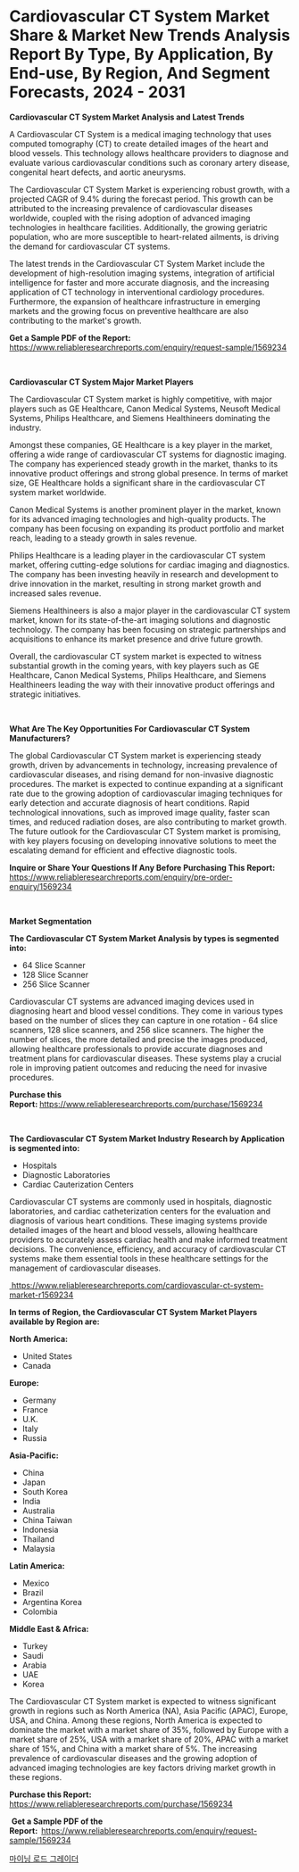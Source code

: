 <p><h1>Cardiovascular CT System Market Share & Market New Trends Analysis Report By Type, By Application, By End-use, By Region, And Segment Forecasts, 2024 - 2031</h1></p><p><strong>Cardiovascular CT System Market Analysis and Latest Trends</strong></p>
<p><p>A Cardiovascular CT System is a medical imaging technology that uses computed tomography (CT) to create detailed images of the heart and blood vessels. This technology allows healthcare providers to diagnose and evaluate various cardiovascular conditions such as coronary artery disease, congenital heart defects, and aortic aneurysms.</p><p>The Cardiovascular CT System Market is experiencing robust growth, with a projected CAGR of 9.4% during the forecast period. This growth can be attributed to the increasing prevalence of cardiovascular diseases worldwide, coupled with the rising adoption of advanced imaging technologies in healthcare facilities. Additionally, the growing geriatric population, who are more susceptible to heart-related ailments, is driving the demand for cardiovascular CT systems.</p><p>The latest trends in the Cardiovascular CT System Market include the development of high-resolution imaging systems, integration of artificial intelligence for faster and more accurate diagnosis, and the increasing application of CT technology in interventional cardiology procedures. Furthermore, the expansion of healthcare infrastructure in emerging markets and the growing focus on preventive healthcare are also contributing to the market's growth.</p></p>
<p><strong>Get a Sample PDF of the Report:&nbsp;</strong> <a href="https://www.reliableresearchreports.com/enquiry/request-sample/1569234">https://www.reliableresearchreports.com/enquiry/request-sample/1569234</a></p>
<p>&nbsp;</p>
<p><strong>Cardiovascular CT System Major Market Players</strong></p>
<p><p>The Cardiovascular CT System market is highly competitive, with major players such as GE Healthcare, Canon Medical Systems, Neusoft Medical Systems, Philips Healthcare, and Siemens Healthineers dominating the industry. </p><p>Amongst these companies, GE Healthcare is a key player in the market, offering a wide range of cardiovascular CT systems for diagnostic imaging. The company has experienced steady growth in the market, thanks to its innovative product offerings and strong global presence. In terms of market size, GE Healthcare holds a significant share in the cardiovascular CT system market worldwide.</p><p>Canon Medical Systems is another prominent player in the market, known for its advanced imaging technologies and high-quality products. The company has been focusing on expanding its product portfolio and market reach, leading to a steady growth in sales revenue.</p><p>Philips Healthcare is a leading player in the cardiovascular CT system market, offering cutting-edge solutions for cardiac imaging and diagnostics. The company has been investing heavily in research and development to drive innovation in the market, resulting in strong market growth and increased sales revenue.</p><p>Siemens Healthineers is also a major player in the cardiovascular CT system market, known for its state-of-the-art imaging solutions and diagnostic technology. The company has been focusing on strategic partnerships and acquisitions to enhance its market presence and drive future growth.</p><p>Overall, the cardiovascular CT system market is expected to witness substantial growth in the coming years, with key players such as GE Healthcare, Canon Medical Systems, Philips Healthcare, and Siemens Healthineers leading the way with their innovative product offerings and strategic initiatives.</p></p>
<p>&nbsp;</p>
<p><strong>What Are The Key Opportunities For Cardiovascular CT System Manufacturers?</strong></p>
<p><p>The global Cardiovascular CT System market is experiencing steady growth, driven by advancements in technology, increasing prevalence of cardiovascular diseases, and rising demand for non-invasive diagnostic procedures. The market is expected to continue expanding at a significant rate due to the growing adoption of cardiovascular imaging techniques for early detection and accurate diagnosis of heart conditions. Rapid technological innovations, such as improved image quality, faster scan times, and reduced radiation doses, are also contributing to market growth. The future outlook for the Cardiovascular CT System market is promising, with key players focusing on developing innovative solutions to meet the escalating demand for efficient and effective diagnostic tools.</p></p>
<p><strong>Inquire or Share Your Questions If Any Before Purchasing This Report:</strong> <a href="https://www.reliableresearchreports.com/enquiry/pre-order-enquiry/1569234">https://www.reliableresearchreports.com/enquiry/pre-order-enquiry/1569234</a></p>
<p>&nbsp;</p>
<p><strong>Market Segmentation</strong></p>
<p><strong>The Cardiovascular CT System Market Analysis by types is segmented into:</strong></p>
<p><ul><li>64 Slice Scanner</li><li>128 Slice Scanner</li><li>256 Slice Scanner</li></ul></p>
<p><p>Cardiovascular CT systems are advanced imaging devices used in diagnosing heart and blood vessel conditions. They come in various types based on the number of slices they can capture in one rotation - 64 slice scanners, 128 slice scanners, and 256 slice scanners. The higher the number of slices, the more detailed and precise the images produced, allowing healthcare professionals to provide accurate diagnoses and treatment plans for cardiovascular diseases. These systems play a crucial role in improving patient outcomes and reducing the need for invasive procedures.</p></p>
<p><strong>Purchase this Report:&nbsp;</strong><a href="https://www.reliableresearchreports.com/purchase/1569234">https://www.reliableresearchreports.com/purchase/1569234</a></p>
<p>&nbsp;</p>
<p><strong>The Cardiovascular CT System Market Industry Research by Application is segmented into:</strong></p>
<p><ul><li>Hospitals</li><li>Diagnostic Laboratories</li><li>Cardiac Cauterization Centers</li></ul></p>
<p><p>Cardiovascular CT systems are commonly used in hospitals, diagnostic laboratories, and cardiac catheterization centers for the evaluation and diagnosis of various heart conditions. These imaging systems provide detailed images of the heart and blood vessels, allowing healthcare providers to accurately assess cardiac health and make informed treatment decisions. The convenience, efficiency, and accuracy of cardiovascular CT systems make them essential tools in these healthcare settings for the management of cardiovascular diseases.</p></p>
<p><a href="https://www.reliableresearchreports.com/cardiovascular-ct-system-market-r1569234">&nbsp;https://www.reliableresearchreports.com/cardiovascular-ct-system-market-r1569234</a></p>
<p><strong>In terms of Region, the Cardiovascular CT System Market Players available by Region are:</strong></p>
<p>
    <p> <strong> North America: </strong>
        <ul>
            <li>United States</li>
            <li>Canada</li>
        </ul>
        </p> 
    <p> <strong> Europe: </strong>
        <ul>
            <li>Germany</li>
            <li>France</li>
            <li>U.K.</li>
            <li>Italy</li>
            <li>Russia</li>
        </ul>
        </p> 
    <p> <strong> Asia-Pacific: </strong>
        <ul>
            <li>China</li>
            <li>Japan</li>
            <li>South Korea</li>
            <li>India</li>
            <li>Australia</li>
            <li>China Taiwan</li>
            <li>Indonesia</li>
            <li>Thailand</li>
            <li>Malaysia</li>
        </ul>
        </p> 
    <p> <strong> Latin America: </strong>
        <ul>
            <li>Mexico</li>
            <li>Brazil</li>
            <li>Argentina Korea</li>
            <li>Colombia</li>
        </ul>
        </p> 
    <p> <strong> Middle East & Africa: </strong>
        <ul>
            <li>Turkey</li>
            <li>Saudi</li>
            <li>Arabia</li>
            <li>UAE</li>
            <li>Korea</li>
        </ul>
    </p>
    </p>
<p><p>The Cardiovascular CT System market is expected to witness significant growth in regions such as North America (NA), Asia Pacific (APAC), Europe, USA, and China. Among these regions, North America is expected to dominate the market with a market share of 35%, followed by Europe with a market share of 25%, USA with a market share of 20%, APAC with a market share of 15%, and China with a market share of 5%. The increasing prevalence of cardiovascular diseases and the growing adoption of advanced imaging technologies are key factors driving market growth in these regions.</p></p>
<p><strong>Purchase this Report: </strong><a href="https://www.reliableresearchreports.com/purchase/1569234">https://www.reliableresearchreports.com/purchase/1569234</a></p>
<p>&nbsp;<strong>Get a Sample PDF of the Report:&nbsp;&nbsp;</strong><a href="https://www.reliableresearchreports.com/enquiry/request-sample/1569234">https://www.reliableresearchreports.com/enquiry/request-sample/1569234</a></p>
<p><strong></strong></p>
<p><p><a href="https://github.com/vsckjg50460/Market-Research-Report-List-2/blob/main/6995008103097.md">마이닝 로드 그레이더</a></p></p>